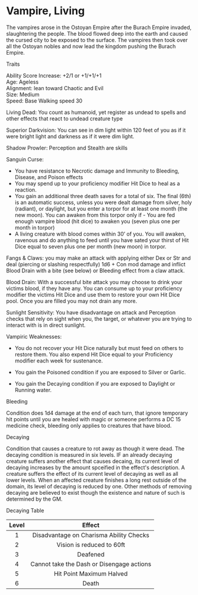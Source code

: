 # Vampire, Living

The vampires arose in the Ostoyan Empire after the Burach Empire invaded, slaughtering the people. The blood flowed deep into the earth and caused the cursed city to be exposed to the surface. The vampires then took over all the Ostoyan nobles and now lead the kingdom pushing the Burach Empire.

Traits

Ability Score Increase: +2/1 or +1/+1/+1<br>
Age: Ageless<br>
Alignment: lean toward Chaotic and Evil<br>
Size: Medium<br>
Speed: Base Walking speed 30<br>

Living Dead: You count as humanoid, yet register as undead to spells and other effects that react to undead creature type

Superior Darkvision: You can see in dim light within 120 feet of you as if it were bright light and darkness as if it were dim light.

Shadow Prowler: Perception and Stealth are skills

Sanguin Curse:

- You have resistance to Necrotic damage and Immunity to Bleeding, Disease, and Poison effects
- You may spend up to your proficiency modifier Hit Dice to heal as a reaction.
- You gain an additional three death saves for a total of six. The final (6th) is an automatic success, unless you were dealt damage from silver, holy (radiant), or daylight, but you enter a torpor for at least one month (the new moon). You can awaken from this torpor only if - You are fed enough vampire blood (hit dice) to awaken you (seven plus one per month in torpor)
- A living creature with blood comes within 30’ of you. You will awaken, ravenous and do anything to feed until you have sated your thirst of Hit Dice equal to seven plus one per month (new moon) in torpor.

Fangs & Claws: you may make an attack with applying either Dex or Str and deal (piercing or slashing respectfully) 1d6 + Con mod damage and inflict Blood Drain with a bite (see below) or Bleeding effect from a claw attack.

Blood Drain: With a successful bite attack you may choose to drink your victims blood, if they have any. You can consume up to your proficiency modifier the victims Hit Dice and use them to restore your own Hit Dice pool. Once you are filled you may not drain any more.

Sunlight Sensitivity: You have disadvantage on attack and Perception checks that rely on sight when you, the target, or whatever you are trying to interact with is in direct sunlight.

Vampiric Weaknesses:

- You do not recover your Hit Dice naturally but must feed on others to restore them. You also expend Hit Dice equal to your Proficiency modifier each week for sustenance.
- You gain the Poisoned condition if you are exposed to Silver or Garlic.

- You gain the Decaying condition if you are exposed to Daylight or Running water.

Bleeding

Condition does 1d4 damage at the end of each turn, that ignore temporary hit points until you are healed with magic or someone performs a DC 15 medicine check, bleeding only applies to creatures that have blood.

Decaying

Condition that causes a creature to rot away as though it were dead. The decaying condition is measured in six levels. IF an already decaying creature suffers another effect that causes decaing, its current level of decaying increases by the amount spceified in the effect's description. A creature suffers the effect of its current level of decaying as well as all lower levels. When an affected creature finishes a long rest outside of the domain, its level of decaying is reduced by one. Other methods of removing decaying are believed to exist though the existence and nature of such is determined by the GM.

Decaying Table

| Level | Effect |
| :-: | :-: |
| 1 | Disadvantage on Charisma Ability Checks |
| 2 | Vision is reduced to 60ft |
| 3 | Deafened |
| 4 | Cannot take the Dash or Disengage actions |
| 5 | Hit Point Maximum Halved |
| 6 | Death |
